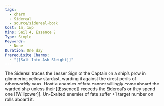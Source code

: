 ```yaml
---
tags:
  - charm
  - Sidereal
  - source/sidereal-book
Cost: 1m, 1wp
Mins: Sail 4, Essence 2
Type: Simple
Keywords:
  - None
Duration: One day
Prerequisite Charms:
  - "[[Salt-Into-Ash Sleight]]"
---
```

The Sidereal traces the Lesser Sign of the Captain on a ship’s prow in glimmering yellow stardust, warding it against the direst perils of otherworldly seas. Hostile enemies of fate cannot willingly come aboard the warded ship unless their [[Essence]] exceeds the Sidereal’s or they spend one [[Willpower]]. Un-Exalted enemies of fate suffer +1 target number on rolls aboard it.